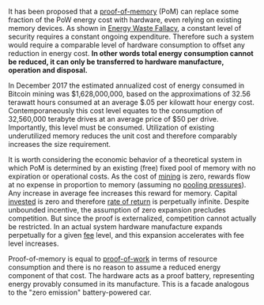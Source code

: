 It has been proposed that a [proof-of-memory](https://eprint.iacr.org/2017/893.pdf) (PoM) can replace some fraction of the PoW energy cost with hardware, even relying on existing memory devices. As shown in [Energy Waste Fallacy](Energy-Waste-Fallacy), a constant level of security requires a constant ongoing expenditure. Therefore such a system would require a comparable level of hardware consumption to offset any reduction in energy cost. **In other words total energy consumption cannot be reduced, it can only be transferred to hardware manufacture, operation and disposal.**

In December 2017 the estimated annualized cost of energy consumed in Bitcoin mining was $1,628,000,000, based on the approximations of 32.56 terawatt hours consumed at an average $.05 per kilowatt hour energy cost. Contemporaneously this cost level equates to the consumption of 32,560,000 terabyte drives at an average price of $50 per drive. Importantly, this level must be consumed. Utilization of existing underutilized memory reduces the unit cost and therefore comparably increases the size requirement.

It is worth considering the economic behavior of a theoretical system in which PoM is determined by an existing (free) fixed pool of memory with no expiration or operational costs. As the cost of [mining](Glossary#mine) is zero, rewards flow at no expense in proportion to memory (assuming no [pooling pressures](Pooling-Pressure-Risk)). Any increase in average fee increases this reward for memory. Capital [invested](Glossary#lend) is zero and therefore [rate of return](Glossary#interest) is perpetually infinite. Despite unbounded incentive, the assumption of zero expansion precludes competition. But since the proof is externalized, competition cannot actually be restricted. In an actual system hardware manufacture expands perpetually for a given [fee](Glossary#fee) level, and this expansion accelerates with fee level increases.

Proof-of-memory is equal to [proof-of-work](Glossary#proof) in terms of resource consumption and there is no reason to assume a reduced energy component of that cost. The hardware acts as a proof battery, representing energy provably consumed in its manufacture. This is a facade analogous to the "zero emission" battery-powered car.